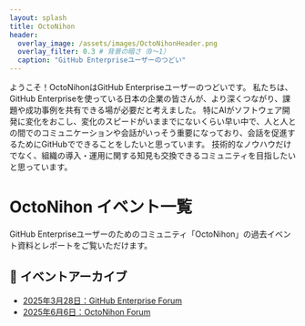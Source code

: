 ```yaml
---
layout: splash
title: OctoNihon
header:
  overlay_image: /assets/images/OctoNihonHeader.png
  overlay_filter: 0.3 # 背景の暗さ（0〜1）
  caption: "GitHub Enterpriseユーザーのつどい"
---
```


ようこそ！OctoNihonはGitHub Enterpriseユーザーのつどいです。
私たちは、GitHub Enterpriseを使っている日本の企業の皆さんが、より深くつながり、課題や成功事例を共有できる場が必要だと考えました。
特にAIがソフトウェア開発に変化をおこし、変化のスピードがいままでにないくらい早い中で、人と人との間でのコミュニケーションや会話がいっそう重要になっており、会話を促進するためにGitHubでできることをしたいと思っています。
技術的なノウハウだけでなく、組織の導入・運用に関する知見も交換できるコミュニティを目指したいと思っています。

# OctoNihon イベント一覧

GitHub Enterpriseユーザーのためのコミュニティ「OctoNihon」の過去イベント資料とレポートをご覧いただけます。

## 📅 イベントアーカイブ

- [2025年3月28日：GitHub Enterprise Forum](./2025-03-28-GitHub-Enterprise-Forum/)
- [2025年6月6日：OctoNihon Forum](./2025-06-06-GitHub-OctoNihon-Forum/)

